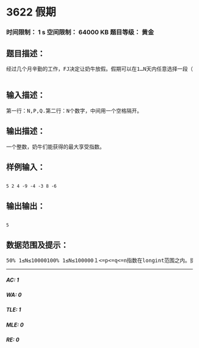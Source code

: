 # 3622 假期   
### 时间限制： 1 s     空间限制： 64000 KB     题目等级： 黄金  
## 题目描述：  

<pre>
经过几个月辛勤的工作，FJ决定让奶牛放假。假期可以在1…N天内任意选择一段（需要连续），每一天都有一个享受指数W。但是奶牛的要求非常苛刻，假期不能短于P天，否则奶牛不能得到足够的休息；假期也不能超过Q天，否则奶牛会玩的腻烦。FJ想知道奶牛们能获得的最大享受指数。  

</pre>
  
  
## 输入描述：  

<pre>
第一行：N,P,Q.第二行：N个数字，中间用一个空格隔开。
</pre>
  
  
## 输出描述：  

<pre>
一个整数，奶牛们能获得的最大享受指数。
</pre>
  
  
## 样例输入：  

<pre><code>
5 2 4 -9 -4 -3 8 -6 
</code></pre>
  
  
## 输出输出：  

<pre><code>
5
</code></pre>
  
  
## 数据范围及提示：  

<pre>
50% 1≤N≤10000100% 1≤N≤100000１<=p<=q<=n指数在longint范围之内。提示：选择第3-4天，享受指数为-3+8=5。
</pre>
  
  
***  

##### AC: 1  
##### WA: 0  
##### TLE: 1  
##### MLE: 0  
##### RE: 0  

